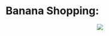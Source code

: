 <div align="justify">

# Banana Shopping:

<div align="center">
  <img src="../img/diagrama_clases.png"/>
</div>